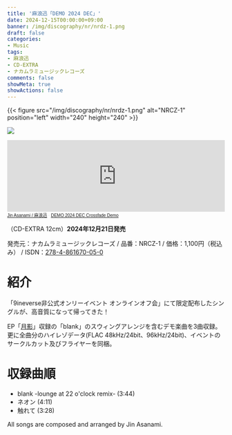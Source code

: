 ```yaml
---
title: '麻浪迅「DEMO 2024 DEC」'
date: 2024-12-15T00:00:00+09:00
banner: /img/discography/nr/nrdz-1.png
draft: false
categories:
- Music
tags:
- 麻浪迅
- CD-EXTRA
- ナカムラミュージックレコーズ
comments: false
showMeta: true
showActions: false
---
```


{{< figure src="/img/discography/nr/nrdz-1.png" alt="NRCZ-1" position="left" width="240" height="240" >}}

<a href="https://nmimusic.booth.pm/items/6371255" target="_blank"><img src="/img/banner/nmi_music_store.png"></a>

<iframe width="100%" height="166" scrolling="no" frameborder="no" allow="autoplay" src="https://w.soundcloud.com/player/?url=https%3A//api.soundcloud.com/tracks/1969887727&color=%234ec8ca&auto_play=false&hide_related=false&show_comments=true&show_user=true&show_reposts=false&show_teaser=true"></iframe><div style="font-size: 10px; color: #cccccc;line-break: anywhere;word-break: normal;overflow: hidden;white-space: nowrap;text-overflow: ellipsis; font-family: Interstate,Lucida Grande,Lucida Sans Unicode,Lucida Sans,Garuda,Verdana,Tahoma,sans-serif;font-weight: 100;"><a href="https://soundcloud.com/hayatehay" title="Jin Asanami / 麻浪迅">Jin Asanami / 麻浪迅</a> · <a href="https://soundcloud.com/hayatehay/demo-2024-dec-crossfade-demo" title="DEMO 2024 DEC Crossfade Demo" target="_blank">DEMO 2024 DEC Crossfade Demo</a></div>

（CD-EXTRA 12cm）**2024年12月21日発売**

発売元：ナカムラミュージックレコーズ / 品番：NRCZ-1 / 価格：1,100円（税込み） / ISDN：[278-4-861670-05-0](https://isdn.jp/2784861670050)

# 紹介
「9ineverse非公式オンリーイベント オンラインオフ会」にて限定配布したシングルが、高音質になって帰ってきた！

EP「[月影](/music/nrch-1)」収録の「blank」のスウィングアレンジを含むデモ楽曲を3曲収録。更に全曲分のハイレゾデータ(FLAC 48kHz/24bit、96kHz/24bit)、イベントのサークルカット及びフライヤーを同梱。

# 収録曲順
- blank -lounge at 22 o'clock remix- (3:44)
- ネオン (4:11)
- 触れて (3:28)

All songs are composed and arranged by Jin Asanami.
